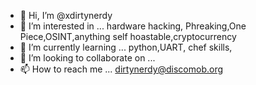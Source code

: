 - 👋 Hi, I’m @xdirtynerdy
- 👀 I’m interested in ... hardware hacking, Phreaking,One Piece,OSINT,anything self hoastable,cryptocurrency
- 🌱 I’m currently learning ... python,UART, chef skills,
- 💞️ I’m looking to collaborate on ... 
- 📫 How to reach me ... dirtynerdy@discomob.org

<!---
xdirtynerdy/xdirtynerdy is a ✨ special ✨ repository because its `README.md` (this file) appears on your GitHub profile.
You can click the Preview link to take a look at your changes.
--->
